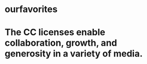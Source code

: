 # ourfavorites
# The CC licenses enable collaboration, growth, and generosity in a variety of media.

